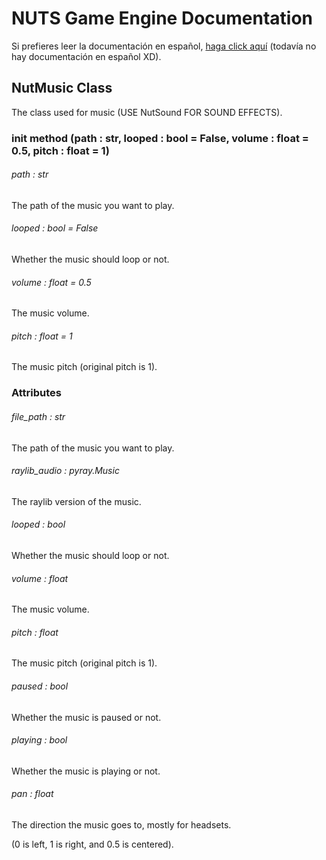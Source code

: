 # NUTS Game Engine Documentation

Si prefieres leer la documentación en español, [haga click aquí](https://www.google.com/search?q=nigger&rlz=1CAGSIC_enES866&oq=nigger&gs_lcrp=EgZjaHJvbWUyBggAEEUYOTIMCAEQLhgKGLEDGIAEMgwIAhAuGAoYsQMYgAQyDwgDEC4YChivARjHARiABDIJCAQQABgKGIAEMgkIBRAAGAoYgAQyDAgGEC4YChixAxiABDIMCAcQLhgKGLEDGIAEMhIICBAAGAoYgwEYsQMYgAQYigXSAQgxNDA3ajBqN6gCCLACAQ&sourceid=chrome&ie=UTF-8&safe=active&ssui=on) (todavía no hay documentación en español XD).

## NutMusic Class

The class used for music (USE NutSound FOR SOUND EFFECTS).

### init method (path : str, looped : bool = False, volume : float = 0.5, pitch : float = 1)

###### path : str

The path of the music you want to play.

###### looped : bool = False

Whether the music should loop or not.

###### volume : float = 0.5

The music volume.

###### pitch : float = 1

The music pitch (original pitch is 1).

### Attributes

###### file_path : str

The path of the music you want to play.

###### raylib_audio : pyray.Music

The raylib version of the music.

###### looped : bool

Whether the music should loop or not.

###### volume : float

The music volume.

###### pitch : float

The music pitch (original pitch is 1).

###### paused : bool

Whether the music is paused or not.

###### playing : bool

Whether the music is playing or not.

###### pan : float

The direction the music goes to, mostly for headsets.

(0 is left, 1 is right, and 0.5 is centered).
